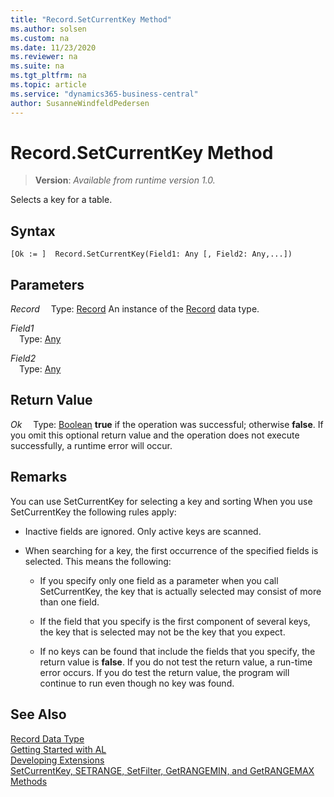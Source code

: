 ```yaml
---
title: "Record.SetCurrentKey Method"
ms.author: solsen
ms.custom: na
ms.date: 11/23/2020
ms.reviewer: na
ms.suite: na
ms.tgt_pltfrm: na
ms.topic: article
ms.service: "dynamics365-business-central"
author: SusanneWindfeldPedersen
---
```

[//]: # (START>DO_NOT_EDIT)
[//]: # (IMPORTANT:Do not edit any of the content between here and the END>DO_NOT_EDIT.)
[//]: # (Any modifications should be made in the .xml files in the ModernDev repo.)
# Record.SetCurrentKey Method
> **Version**: _Available from runtime version 1.0._

Selects a key for a table.


## Syntax
```
[Ok := ]  Record.SetCurrentKey(Field1: Any [, Field2: Any,...])
```
## Parameters
*Record*
&emsp;Type: [Record](record-data-type.md)
An instance of the [Record](record-data-type.md) data type.

*Field1*  
&emsp;Type: [Any](../any/any-data-type.md)  
  
*Field2*  
&emsp;Type: [Any](../any/any-data-type.md)  
  


## Return Value
*Ok*
&emsp;Type: [Boolean](../boolean/boolean-data-type.md)
**true** if the operation was successful; otherwise **false**.   If you omit this optional return value and the operation does not execute successfully, a runtime error will occur.  


[//]: # (IMPORTANT: END>DO_NOT_EDIT)

## Remarks 

You can use SetCurrentKey for selecting a key and sorting When you use SetCurrentKey the following rules apply:  

- Inactive fields are ignored. Only active keys are scanned.  

- When searching for a key, the first occurrence of the specified fields is selected. This means the following:  

  - If you specify only one field as a parameter when you call SetCurrentKey, the key that is actually selected may consist of more than one field.  

  - If the field that you specify is the first component of several keys, the key that is selected may not be the key that you expect.  

  - If no keys can be found that include the fields that you specify, the return value is **false**. If you do not test the return value, a run-time error occurs. If you do test the return value, the program will continue to run even though no key was found.
  
## See Also
[Record Data Type](record-data-type.md)  
[Getting Started with AL](../../devenv-get-started.md)  
[Developing Extensions](../../devenv-dev-overview.md)  
[SetCurrentKey, SETRANGE, SetFilter, GetRANGEMIN, and GetRANGEMAX Methods](../../devenv-setcurrentkey-setrange-setfilter-getrangemin-and-getrangemax-methods.md)  